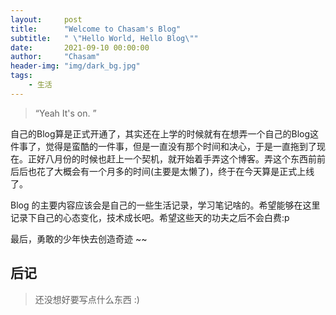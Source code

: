 ```yaml
---
layout:     post
title:      "Welcome to Chasam's Blog"
subtitle:   " \"Hello World, Hello Blog\""
date:       2021-09-10 00:00:00
author:     "Chasam"
header-img: "img/dark_bg.jpg"
tags:
    - 生活
---
```


> “Yeah It's on. ”


自己的Blog算是正式开通了，其实还在上学的时候就有在想弄一个自己的Blog这件事了，觉得是蛮酷的一件事，但是一直没有那个时间和决心，于是一直拖到了现在。正好八月份的时候也赶上一个契机，就开始着手弄这个博客。弄这个东西前前后后也花了大概会有一个月多的时间(主要是太懒了)，终于在今天算是正式上线了。

Blog 的主要内容应该会是自己的一些生活记录，学习笔记啥的。希望能够在这里记录下自己的心态变化，技术成长吧。希望这些天的功夫之后不会白费:p

最后，勇敢的少年快去创造奇迹 ~~

## 后记

> 还没想好要写点什么东西 :)

